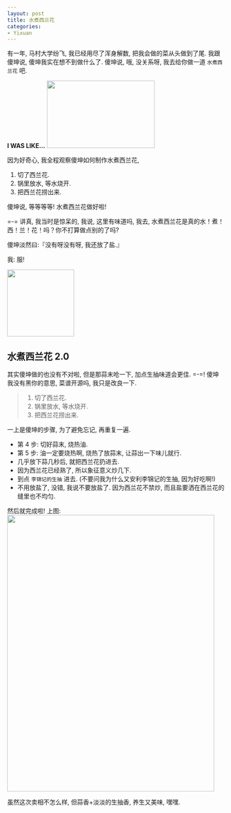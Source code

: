 ```yaml
---
layout: post
title: 水煮西兰花
categories:
- Yixuan
---
```


有一年, 马村大学纷飞, 我已经用尽了浑身解数, 把我会做的菜从头做到了尾. 我跟傻坤说, 傻坤我实在想不到做什么了. 傻坤说, 哦, 没关系呀, 我去给你做一道 `水煮西兰花` 吧.

**I WAS LIKE...**
<img width="250" height="156" class="img-responsive" src="http://openmindclub.qiniudn.com/Yixuan/image/gonnaDie.jpg">

因为好奇心, 我全程观察傻坤如何制作水煮西兰花,

1. 切了西兰花.
2. 锅里放水, 等水烧开.
3. 把西兰花捞出来.

傻坤说, 等等等等! 水煮西兰花做好啦!

=-= 讲真, 我当时是惊呆的, 我说, 这里有味道吗, 我去, 水煮西兰花是真的水！煮！西！兰！花！吗？你不打算做点别的了吗?

傻坤淡然曰:『没有呀没有呀, 我还放了盐.』

我: 服!

<img width="155" height="155" class="img-responsive" src="http://openmindclub.qiniudn.com/Yixuan/image/shocked.jpeg">


## 水煮西兰花 2.0

其实傻坤做的也没有不对啦, 但是那蒜末呛一下, 加点生抽味道会更佳. =-=! 傻坤我没有黑你的意思, 菜谱开源吗, 我只是改良一下.

> 1. 切了西兰花.
> 2. 锅里放水, 等水烧开.
> 3. 把西兰花捞出来.

一上是傻坤的步骤, 为了避免忘记, 再重复一遍.

  * 第 4 步: 切好蒜末, 烧热油.
  * 第 5 步: 油一定要烧热啊, 烧热了放蒜末, 让蒜出一下味儿就行.
  * 几乎放下蒜几秒后, 就把西兰花扔进去.
  * 因为西兰花已经熟了, 所以象征意义炒几下.
  * 到点 `李锦记的生抽` 进去. (不要问我为什么又安利李锦记的生抽, 因为好吃啊!)
  * 不用放盐了, 没错, 我说不要放盐了. 因为西兰花不禁炒, 而且盐要洒在西兰花的缝里也不均匀.

然后就完成啦! 上图:
<img width="480" height="640" class="img-responsive" src="http://openmindclub.qiniudn.com/Yixuan/image/brocc.jpg">

虽然这次卖相不怎么样, 但蒜香+淡淡的生抽香, 养生又美味, 嘿嘿.

